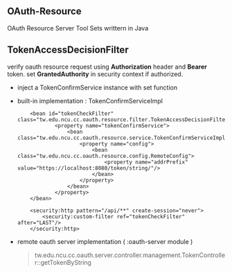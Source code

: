 ## OAuth-Resource 
OAuth Resource Server Tool Sets writtern in Java

## TokenAccessDecisionFilter
verify oauth resource request using **Authorization** header and **Bearer** token.
set **GrantedAuthority** in security context if authorized.

- inject a TokenConfirmService instance with set function
- built-in implementation : TokenConfirmServiceImpl
    ```
        <bean id="tokenCheckFilter" class="tw.edu.ncu.cc.oauth.resource.filter.TokenAccessDecisionFilter">
                <property name="tokenConfirmService">
                    <bean class="tw.edu.ncu.cc.oauth.resource.service.TokenConfirmServiceImpl">
                        <property name="config">
                            <bean class="tw.edu.ncu.cc.oauth.resource.config.RemoteConfig">
                                <property name="addrPrefix" value="https://localhost:8080/token/string/"/>
                            </bean>
                        </property>
                    </bean>
                </property>
        </bean>
    ```
    ```
        <security:http pattern="/api/**" create-session="never">
            <security:custom-filter ref="tokenCheckFilter" after="LAST"/>
        </security:http>
    ```

- remote oauth server implementation ( :oauth-server module )
    > tw.edu.ncu.cc.oauth.server.controller.management.TokenController::getTokenByString